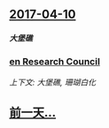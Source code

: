 ## [2017-04-10](/news/2017/04/10/index.md)

##### 大堡礁
### [en Research Council ](/news/2017/04/10/en-Research-Council.md)
_上下文: 大堡礁, 珊瑚白化_

## [前一天...](/news/2017/04/9/index.md)

